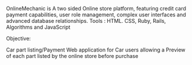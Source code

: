 OnlineMechanic is A two sided Online store platform, featuring credit card payment capabilities, user role management, complex user interfaces and advanced database relationships. Tools : HTML. CSS, Ruby, Rails, Algorithms and JavaScript

Objective:

Car part listing/Payment Web application for Car users allowing a Preview of each part listed  by the online store before purchase
